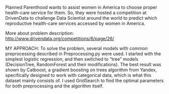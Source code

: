 Planned Parenthood wants to assist women in America to choose proper health-care service for them.
So, they were hosted a competition at DrivenData to challenge Data Scientist around the world to predict which reproductive health-care services accessed by women in America.

More about problem description: http://www.drivendata.org/competitions/6/page/26/

MY APPROACH:
To solve the problem, several models with common preprocessing described in Preprocessing.py were used. I started with the simplest logistic regression, and then switched to “tree” models (DecisionTree, RandomForest and their modifications). The best result was shown by Catboost, a gradient boosting on trees algorithm from Yandex, specifically designed to work with categorical data, which is what this dataset mainly consists of. I used GridSearch to find the optimal parameters for both preprocessing and the algorithm itself.

